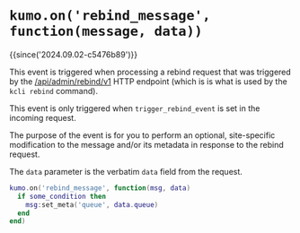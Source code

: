 # `kumo.on('rebind_message', function(message, data))`

{{since('2024.09.02-c5476b89')}}

This event is triggered when processing a rebind request that was triggered by
the [/api/admin/rebind/v1](../rapidoc.md/#post-/api/admin/rebind/v1) HTTP endpoint
(which is is what is used by the `kcli rebind` command).

This event is only triggered when `trigger_rebind_event` is set in the incoming
request.

The purpose of the event is for you to perform an optional, site-specific
modification to the message and/or its metadata in response to the rebind
request.

The `data` parameter is the verbatim `data` field from the request.

```lua
kumo.on('rebind_message', function(msg, data)
  if some_condition then
    msg:set_meta('queue', data.queue)
  end
end)
```


